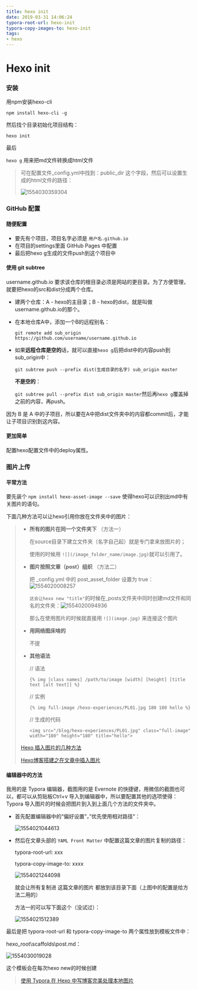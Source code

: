 ```yaml
---
title: hexo init
date: 2019-03-31 14:06:24
typora-root-url: hexo-init
typora-copy-images-to: hexo-init
tags:
- hexo
---
```


# Hexo init

### 安装

用npm安装hexo-cli

`npm install hexo-cli -g`

然后找个目录初始化项目结构：

`hexo init`

最后

`hexo g` 用来把md文件转换成html文件

> 可在配置文件_config.yml中找到：public_dir 这个字段，然后可以设置生成的html文件的路径：
>
> ![1554030359304](/1554030359304.png)



### GitHub 配置

#### 随便配置

- 要先有个项目，项目名字必须是 `用户名.github.io`
- 在项目的settings里面 GitHub Pages 中配置
- 最后把hexo g生成的文件push到这个项目中

#### 使用 git subtree

username.github.io 要求该仓库的根目录必须是网站的更目录。为了方便管理，就要把hexo的src和dist分成两个仓库。

* 建两个仓库：A - hexo的主目录；B - hexo的dist，就是叫做username.github.io的那个。

* 在本地仓库A中，添加一个B的远程别名：

  `git remote add sub_origin https://github.com/username/username.github.io`

* 如果**远程仓库是空的**话，就可以直接`hexo g`后把dist中的内容push到sub_origin中：

  `git subtree push --prefix dist(生成目录的名字) sub_origin master `

  **不是空的**：

  `git subtree pull --prefix dist sub_origin master`然后再`hexo g`覆盖掉之前的内容，再push。

因为 B 是 A 中的子项目，所以要在A中把dist文件夹中的内容都commit后，才能让子项目识别到这内容。

#### 更加简单

配置hexo配置文件中的deploy属性。

### 图片上传

#### 平常方法

要先装个 `npm install hexo-asset-image --save`  使得hexo可以识别出md中有关图片的语句。

下面几种方法可以让hexo引用你放在文件夹中的图片：

> - **所有的图片在同一个文件夹下**    （方法一）
>
>   在source目录下建立文件夹（名字自己起）就是专门拿来放图片的；
>
>   使用的时候用 `![](/image_folder_name/image.jpg)`就可以引用了。
>
> - **图片按照文章（post）组织**    （方法二）
>
>   把 _config.yml 中的 post_asset_folder 设置为 true：![1554020008257](/1554020008257.png)
>
>   `这会让hexo new "title"`的时候在_posts文件夹中同时创建md文件和同名的文件夹：![1554020094936](/1554020094936.png)
>
>   那么在使用图片的时候就直接用 `![](image.jpg)` 来连接这个图片
>
> - **用网络图床啥的**
>
>   不提
>
> - **其他语法**
>
>   // 语法
>
>   `{% img [class names] /path/to/image [width] [height] [title text [alt text]] %}`
>
>   // 实例
>
>   `{% img full-image /hexo-experiences/PL01.jpg 180 180 hello %}`
>
>   // 生成的代码
>
>   `<img src="/blog/hexo-experiences/PL01.jpg" class="full-image" width="180" height="180" title="hello">`
>
> 
>
> 
>
> [Hexo 插入图片的几种方法](<http://www.mashangxue123.com/Hexo/1322489026.html#2-hexo-fang-shi-post-asset-folder>)
>
> [Hexo博客搭建之在文章中插入图片](https://yanyinhong.github.io/2017/05/02/How-to-insert-image-in-hexo-post/)



#### 编辑器中的方法

我用的是 Typora 编辑器，截图用的是 Evernote 的快捷键，用微信的截图也可以，都可以从剪贴板Ctrl+v 导入到编辑器中，所以要配置其他的选项使得：Typora 导入图片的时候会把图片到入到上面几个方法的文件夹中。

- 首先配置编辑器中的“偏好设置”，”优先使用相对路径“：

  ![1554021044613](/1554021044613.png)

- 然后在文章头部的 `YAML Front Matter` 中配置这篇文章的图片复制的路径：

  typora-root-url: xxx

  typora-copy-image-to: xxxx

  ![1554021244098](/1554021244098.png)

  就会让所有复制进 这篇文章的图片 都放到该目录下面（上图中的配置是给方法二用的）

  方法一的可以写下面这个（没试过）：

  ![1554021512389](/1554021512389.png)

最后是把 typora-root-url 和 typora-copy-image-to 两个属性放到模板文件中：

hexo_root\scaffolds\post.md：

![1554030019028](/1554030019028.png)

这个模板会在每次hexo new的时候创建



> [使用 Typora 在 Hexo 中写博客完美处理本地图片](https://www.anynote.me/1036055241.html)

